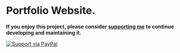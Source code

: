 # Portfolio Website.

**If you enjoy this project, please consider [supporting me](https://www.paypal.me/IdelineBrisa) to continue developing and maintaining it.**

[![Support via PayPal](https://cdn.rawgit.com/twolfson/paypal-github-button/1.0.0/dist/button.svg)](https://www.paypal.me/IdelineBrisa)